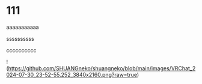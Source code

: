 111
======

aaaaaaaaaaa

ssssssssss

cccccccccc

!(https://github.com/SHUANGneko/shuangneko/blob/main/images/VRChat_2024-07-30_23-52-55.252_3840x2160.png?raw=true)
